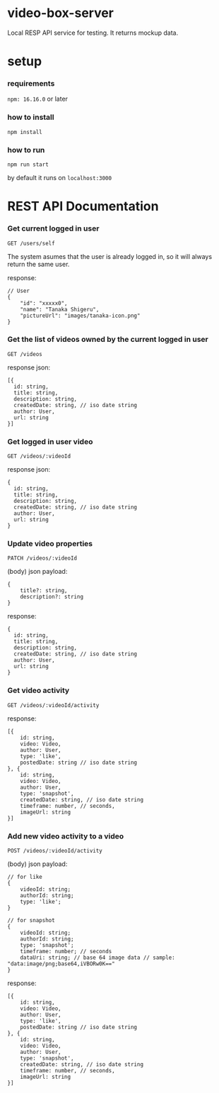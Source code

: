 # video-box-server

Local RESP API service for testing. It returns mockup data.

# setup

### requirements

```npm: 16.16.0``` or later

### how to install

```npm install```

### how to run

```npm run start```


by default it runs on ```localhost:3000```

# REST API Documentation

### Get current logged in user
```GET /users/self```

The system asumes that the user is already logged in, so it will always return the same user.

response:
```
// User
{
    "id": "xxxxx0",
    "name": "Tanaka Shigeru",
    "pictureUrl": "images/tanaka-icon.png"
}
```

### Get the list of videos owned by the current logged in user
```GET /videos```

response json:
```
[{
  id: string,
  title: string,
  description: string,
  createdDate: string, // iso date string
  author: User,
  url: string
}]
```

### Get logged in user video
```GET /videos/:videoId```

response json:
```
{
  id: string,
  title: string,
  description: string,
  createdDate: string, // iso date string
  author: User,
  url: string
}
```

### Update video properties
```PATCH /videos/:videoId```

(body) json payload:
```
{
    title?: string,
    description?: string
}
```

response:
```
{
  id: string,
  title: string,
  description: string,
  createdDate: string, // iso date string
  author: User,
  url: string
}
```

### Get video activity
``` GET /videos/:videoId/activity ```

response:
```
[{
    id: string,
    video: Video,
    author: User,
    type: 'like',
    postedDate: string // iso date string
}, {
    id: string,
    video: Video,
    author: User,
    type: 'snapshot',
    createdDate: string, // iso date string
    timeframe: number, // seconds,
    imageUrl: string
}]
```

### Add new video activity to a video
``` POST /videos/:videoId/activity ```

(body) json payload:
```
// for like
{
    videoId: string;
    authorId: string;
    type: 'like';
}
```

```
// for snapshot
{
    videoId: string;
    authorId: string;
    type: 'snapshot';
    timeframe: number; // seconds
    dataUri: string; // base 64 image data // sample: "data:image/png;base64,iVBORw0K=="
}
```

response:
```
[{
    id: string,
    video: Video,
    author: User,
    type: 'like',
    postedDate: string // iso date string
}, {
    id: string,
    video: Video,
    author: User,
    type: 'snapshot',
    createdDate: string, // iso date string
    timeframe: number, // seconds,
    imageUrl: string
}]
